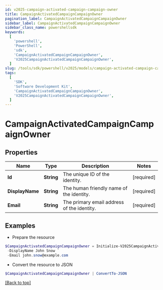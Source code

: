 ```yaml
---
id: v2025-campaign-activated-campaign-campaign-owner
title: CampaignActivatedCampaignCampaignOwner
pagination_label: CampaignActivatedCampaignCampaignOwner
sidebar_label: CampaignActivatedCampaignCampaignOwner
sidebar_class_name: powershellsdk
keywords:
  [
    'powershell',
    'PowerShell',
    'sdk',
    'CampaignActivatedCampaignCampaignOwner',
    'V2025CampaignActivatedCampaignCampaignOwner',
  ]
slug: /tools/sdk/powershell/v2025/models/campaign-activated-campaign-campaign-owner
tags:
  [
    'SDK',
    'Software Development Kit',
    'CampaignActivatedCampaignCampaignOwner',
    'V2025CampaignActivatedCampaignCampaignOwner',
  ]
---
```


# CampaignActivatedCampaignCampaignOwner

## Properties

| Name | Type | Description | Notes |
| --- | --- | --- | --- |
| **Id** | **String** | The unique ID of the identity. | [required] |
| **DisplayName** | **String** | The human friendly name of the identity. | [required] |
| **Email** | **String** | The primary email address of the identity. | [required] |

## Examples

- Prepare the resource

```powershell
$CampaignActivatedCampaignCampaignOwner = Initialize-V2025CampaignActivatedCampaignCampaignOwner  -Id 37f080867702c1910177031320c40n27 `
 -DisplayName John Snow `
 -Email john.snow@example.com
```

- Convert the resource to JSON

```powershell
$CampaignActivatedCampaignCampaignOwner | ConvertTo-JSON
```

[[Back to top]](#)
